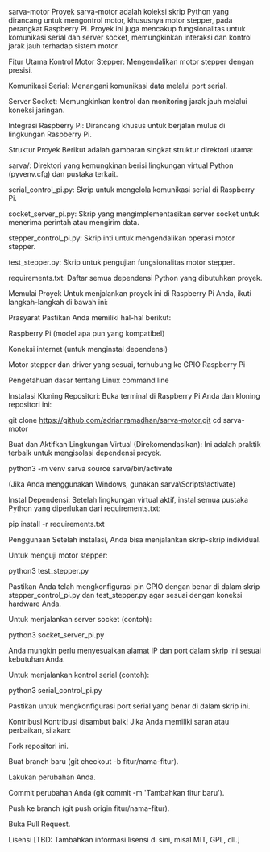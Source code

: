 sarva-motor
Proyek sarva-motor adalah koleksi skrip Python yang dirancang untuk mengontrol motor, khususnya motor stepper, pada perangkat Raspberry Pi. Proyek ini juga mencakup fungsionalitas untuk komunikasi serial dan server socket, memungkinkan interaksi dan kontrol jarak jauh terhadap sistem motor.

Fitur Utama
Kontrol Motor Stepper: Mengendalikan motor stepper dengan presisi.

Komunikasi Serial: Menangani komunikasi data melalui port serial.

Server Socket: Memungkinkan kontrol dan monitoring jarak jauh melalui koneksi jaringan.

Integrasi Raspberry Pi: Dirancang khusus untuk berjalan mulus di lingkungan Raspberry Pi.

Struktur Proyek
Berikut adalah gambaran singkat struktur direktori utama:

sarva/: Direktori yang kemungkinan berisi lingkungan virtual Python (pyvenv.cfg) dan pustaka terkait.

serial_control_pi.py: Skrip untuk mengelola komunikasi serial di Raspberry Pi.

socket_server_pi.py: Skrip yang mengimplementasikan server socket untuk menerima perintah atau mengirim data.

stepper_control_pi.py: Skrip inti untuk mengendalikan operasi motor stepper.

test_stepper.py: Skrip untuk pengujian fungsionalitas motor stepper.

requirements.txt: Daftar semua dependensi Python yang dibutuhkan proyek.

Memulai Proyek
Untuk menjalankan proyek ini di Raspberry Pi Anda, ikuti langkah-langkah di bawah ini:

Prasyarat
Pastikan Anda memiliki hal-hal berikut:

Raspberry Pi (model apa pun yang kompatibel)

Koneksi internet (untuk menginstal dependensi)

Motor stepper dan driver yang sesuai, terhubung ke GPIO Raspberry Pi

Pengetahuan dasar tentang Linux command line

Instalasi
Kloning Repositori:
Buka terminal di Raspberry Pi Anda dan kloning repositori ini:

git clone https://github.com/adrianramadhan/sarva-motor.git
cd sarva-motor

Buat dan Aktifkan Lingkungan Virtual (Direkomendasikan):
Ini adalah praktik terbaik untuk mengisolasi dependensi proyek.

python3 -m venv sarva
source sarva/bin/activate

(Jika Anda menggunakan Windows, gunakan sarva\Scripts\activate)

Instal Dependensi:
Setelah lingkungan virtual aktif, instal semua pustaka Python yang diperlukan dari requirements.txt:

pip install -r requirements.txt

Penggunaan
Setelah instalasi, Anda bisa menjalankan skrip-skrip individual.

Untuk menguji motor stepper:

python3 test_stepper.py

Pastikan Anda telah mengkonfigurasi pin GPIO dengan benar di dalam skrip stepper_control_pi.py dan test_stepper.py agar sesuai dengan koneksi hardware Anda.

Untuk menjalankan server socket (contoh):

python3 socket_server_pi.py

Anda mungkin perlu menyesuaikan alamat IP dan port dalam skrip ini sesuai kebutuhan Anda.

Untuk menjalankan kontrol serial (contoh):

python3 serial_control_pi.py

Pastikan untuk mengkonfigurasi port serial yang benar di dalam skrip ini.

Kontribusi
Kontribusi disambut baik! Jika Anda memiliki saran atau perbaikan, silakan:

Fork repositori ini.

Buat branch baru (git checkout -b fitur/nama-fitur).

Lakukan perubahan Anda.

Commit perubahan Anda (git commit -m 'Tambahkan fitur baru').

Push ke branch (git push origin fitur/nama-fitur).

Buka Pull Request.

Lisensi
[TBD: Tambahkan informasi lisensi di sini, misal MIT, GPL, dll.]
